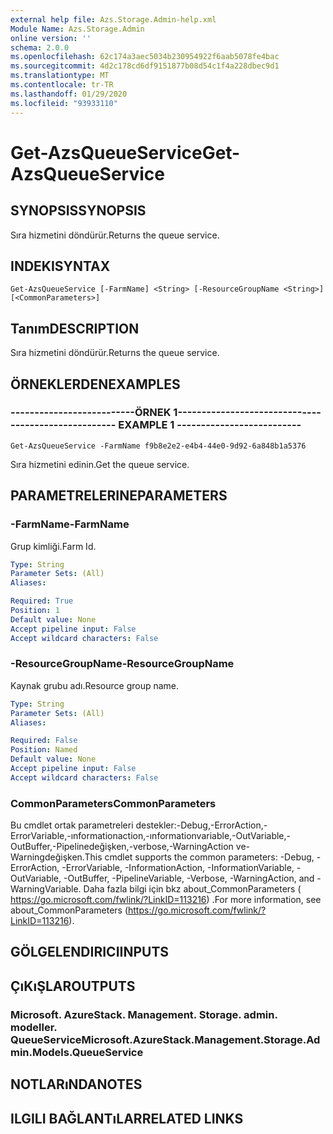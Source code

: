 ```yaml
---
external help file: Azs.Storage.Admin-help.xml
Module Name: Azs.Storage.Admin
online version: ''
schema: 2.0.0
ms.openlocfilehash: 62c174a3aec5034b230954922f6aab5078fe4bac
ms.sourcegitcommit: 4d2c178cd6df9151877b08d54c1f4a228dbec9d1
ms.translationtype: MT
ms.contentlocale: tr-TR
ms.lasthandoff: 01/29/2020
ms.locfileid: "93933110"
---
```

# <span data-ttu-id="c6810-101">Get-AzsQueueService</span><span class="sxs-lookup"><span data-stu-id="c6810-101">Get-AzsQueueService</span></span>

## <span data-ttu-id="c6810-102">SYNOPSIS</span><span class="sxs-lookup"><span data-stu-id="c6810-102">SYNOPSIS</span></span>
<span data-ttu-id="c6810-103">Sıra hizmetini döndürür.</span><span class="sxs-lookup"><span data-stu-id="c6810-103">Returns the queue service.</span></span>

## <span data-ttu-id="c6810-104">INDEKI</span><span class="sxs-lookup"><span data-stu-id="c6810-104">SYNTAX</span></span>

```
Get-AzsQueueService [-FarmName] <String> [-ResourceGroupName <String>] [<CommonParameters>]
```

## <span data-ttu-id="c6810-105">Tanım</span><span class="sxs-lookup"><span data-stu-id="c6810-105">DESCRIPTION</span></span>
<span data-ttu-id="c6810-106">Sıra hizmetini döndürür.</span><span class="sxs-lookup"><span data-stu-id="c6810-106">Returns the queue service.</span></span>

## <span data-ttu-id="c6810-107">ÖRNEKLERDEN</span><span class="sxs-lookup"><span data-stu-id="c6810-107">EXAMPLES</span></span>

### <span data-ttu-id="c6810-108">--------------------------ÖRNEK 1--------------------------</span><span class="sxs-lookup"><span data-stu-id="c6810-108">-------------------------- EXAMPLE 1 --------------------------</span></span>
```
Get-AzsQueueService -FarmName f9b8e2e2-e4b4-44e0-9d92-6a848b1a5376
```

<span data-ttu-id="c6810-109">Sıra hizmetini edinin.</span><span class="sxs-lookup"><span data-stu-id="c6810-109">Get the queue service.</span></span>

## <span data-ttu-id="c6810-110">PARAMETRELERINE</span><span class="sxs-lookup"><span data-stu-id="c6810-110">PARAMETERS</span></span>

### <span data-ttu-id="c6810-111">-FarmName</span><span class="sxs-lookup"><span data-stu-id="c6810-111">-FarmName</span></span>
<span data-ttu-id="c6810-112">Grup kimliği.</span><span class="sxs-lookup"><span data-stu-id="c6810-112">Farm Id.</span></span>

```yaml
Type: String
Parameter Sets: (All)
Aliases: 

Required: True
Position: 1
Default value: None
Accept pipeline input: False
Accept wildcard characters: False
```

### <span data-ttu-id="c6810-113">-ResourceGroupName</span><span class="sxs-lookup"><span data-stu-id="c6810-113">-ResourceGroupName</span></span>
<span data-ttu-id="c6810-114">Kaynak grubu adı.</span><span class="sxs-lookup"><span data-stu-id="c6810-114">Resource group name.</span></span>

```yaml
Type: String
Parameter Sets: (All)
Aliases: 

Required: False
Position: Named
Default value: None
Accept pipeline input: False
Accept wildcard characters: False
```

### <span data-ttu-id="c6810-115">CommonParameters</span><span class="sxs-lookup"><span data-stu-id="c6810-115">CommonParameters</span></span>
<span data-ttu-id="c6810-116">Bu cmdlet ortak parametreleri destekler:-Debug,-ErrorAction,-ErrorVariable,-ınformationaction,-ınformationvariable,-OutVariable,-OutBuffer,-Pipelinedeğişken,-verbose,-WarningAction ve-Warningdeğişken.</span><span class="sxs-lookup"><span data-stu-id="c6810-116">This cmdlet supports the common parameters: -Debug, -ErrorAction, -ErrorVariable, -InformationAction, -InformationVariable, -OutVariable, -OutBuffer, -PipelineVariable, -Verbose, -WarningAction, and -WarningVariable.</span></span> <span data-ttu-id="c6810-117">Daha fazla bilgi için bkz about_CommonParameters ( https://go.microsoft.com/fwlink/?LinkID=113216) .</span><span class="sxs-lookup"><span data-stu-id="c6810-117">For more information, see about_CommonParameters (https://go.microsoft.com/fwlink/?LinkID=113216).</span></span>

## <span data-ttu-id="c6810-118">GÖLGELENDIRICI</span><span class="sxs-lookup"><span data-stu-id="c6810-118">INPUTS</span></span>

## <span data-ttu-id="c6810-119">ÇıKıŞLAR</span><span class="sxs-lookup"><span data-stu-id="c6810-119">OUTPUTS</span></span>

### <span data-ttu-id="c6810-120">Microsoft. AzureStack. Management. Storage. admin. modeller. QueueService</span><span class="sxs-lookup"><span data-stu-id="c6810-120">Microsoft.AzureStack.Management.Storage.Admin.Models.QueueService</span></span>

## <span data-ttu-id="c6810-121">NOTLARıNDA</span><span class="sxs-lookup"><span data-stu-id="c6810-121">NOTES</span></span>

## <span data-ttu-id="c6810-122">ILGILI BAĞLANTıLAR</span><span class="sxs-lookup"><span data-stu-id="c6810-122">RELATED LINKS</span></span>

